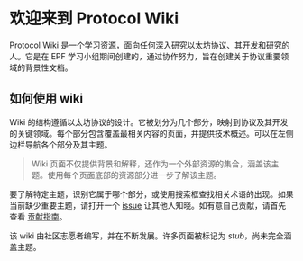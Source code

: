 # 欢迎来到 Protocol Wiki

Protocol Wiki 是一个学习资源，面向任何深入研究以太坊协议、其开发和研究的人。它是在 EPF 学习小组期间创建的，通过协作努力，旨在创建关于协议重要领域的背景性文档。

## 如何使用 wiki

Wiki 的结构遵循以太坊协议的设计。它被划分为几个部分，映射到协议及其开发的关键领域。每个部分包含覆盖最相关内容的页面，并提供技术概述。可以在左侧边栏导航各个部分及其主题。

> Wiki 页面不仅提供背景和解释，还作为一个外部资源的集合，涵盖该主题。使用每个页面底部的资源部分进一步了解该主题。

要了解特定主题，识别它属于哪个部分，或使用搜索框查找相关术语的出现。如果当前缺少重要主题，请打开一个 [issue](https://github.com/eth-protocol-fellows/protocol-studies/issues) 让其他人知晓。如有意自己贡献，请首先查看 [贡献指南](/contributing.md)。

该 wiki 由社区志愿者编写，并在不断发展。许多页面被标记为 _stub_，尚未完全涵盖主题。
